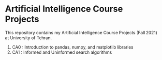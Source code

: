 # Artificial Intelligence Course Projects
This repository contains my Artificial Intelligence Course Projects (Fall 2021) at University of Tehran.

1. CA0 : Introduction to pandas, numpy, and matplotlib libraries
2. CA1 : Informed and Uninformed search algorithms 
